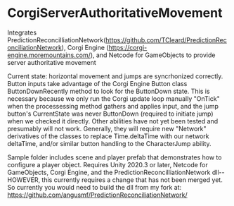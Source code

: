 # CorgiServerAuthoritativeMovement
Integrates PredictionReconcilliationNetwork(https://github.com/TCleard/PredictionReconciliationNetwork), Corgi Engine (https://corgi-engine.moremountains.com/), and Netcode for GameObjects to provide server authoritative movement

Current state: horizontal movement and jumps are syncrhonized correctly. Button inputs take advantage of the Corgi Engine Button class ButtonDownRecently method to look for the ButtonDown state. This is necessary because we only run the Corgi update loop manually "OnTick" when the processessing method gathers and applies input, and the jump button's CurrentState was never ButtonDown (required to initiate jump) when we checked it directly.
Other abilities have not yet been tested and presumably will not work. Generally, they will require new "Network" derivatives of the classes to replace Time.deltaTime with our network deltaTime, and/or similar button handling to the CharacterJump ability.

Sample folder includes scene and player prefab that demonstrates how to configure a player object. Requires Unity 2020.3 or later, Netcode for GameObjects, Corgi Engine, and the PredictionReconcilliationNetwork dll--HOWEVER, this currently requires a change that has not been merged yet. So currently you would need to build the dll from my fork at: https://github.com/angusmf/PredictionReconciliationNetwork/
